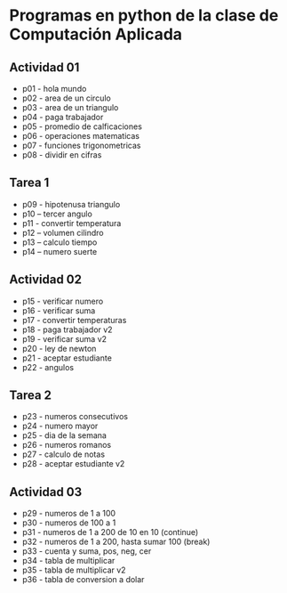 # Programas en python de la clase de Computación Aplicada

## Actividad 01
- p01 - hola mundo
- p02 - area de un circulo
- p03 - area de un triangulo
- p04 - paga trabajador
- p05 - promedio de calficaciones
- p06 - operaciones matematicas
- p07 - funciones trigonometricas
- p08 - dividir en cifras

## Tarea 1
- p09 - hipotenusa triangulo
- p10 – tercer angulo
- p11 - convertir temperatura
- p12 – volumen cilindro 
- p13 – calculo tiempo
- p14 – numero suerte

## Actividad 02
- p15 - verificar numero
- p16 - verificar suma
- p17 - convertir temperaturas
- p18 - paga trabajador v2
- p19 - verificar suma v2
- p20 - ley de newton
- p21 - aceptar estudiante
- p22 - angulos

## Tarea 2
- p23 - numeros consecutivos
- p24 - numero mayor
- p25 - dia de la semana
- p26 - numeros romanos
- p27 - calculo de notas
- p28 - aceptar estudiante v2

## Actividad 03

- p29 - numeros de 1 a 100
- p30 - numeros de 100 a 1
- p31 - numeros de 1 a 200 de 10 en 10 (continue)
- p32 - numeros de 1 a 200, hasta sumar 100 (break)
- p33 - cuenta y suma, pos, neg, cer
- p34 - tabla de multiplicar
- p35 - tabla de multiplicar v2
- p36 - tabla de conversion a dolar
